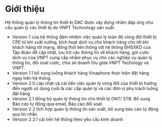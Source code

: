 # Giới thiệu
Hệ thống quản lý thông tin thiết bị DAC được xây dựng nhằm đáp ứng nhu cầu quản lý các thiết bị do VNPT Technology sản xuất. 
- Version 1 của hệ thống đảm nhiệm việc quản lý toàn độ vòng đời thiết bị CPE từ khi xuất xưởng, kích hoạt dịch vụ cho khách hàng cho tới khi khách hàng rời mạng, đồng thời liên thông với hệ thống ĐHSXKD của Tập đoàn để cập nhật, lưu trữ các thông tin về khách hàng, gói cước dịch vụ của VNPT cung cấp nhằm phục vụ cho các nghiệp vụ quản lý thông tin, đối soát cước, chia sẻ doanh thu giữa VNPT Techology và VNPT. 
- Version 1.1 bổ sung luồng khách hàng Vinaphone thực hiện đặt hàng ngay trên hệ thống.
- Version 2.0 cập nhật và cải tiến việc quản lý vòng đời của thiết bị hướng đến người sử dụng cuối là các cấp quản lý và các đơn vị phụ trách luồng đặt hàng
- Version 2.1 đồng bộ quản lý thông tin cho thiết bị ONT/ STB. Bổ sung Báo cáo tự động qua email, Báo cáo đối soát
- Version 2.2 tích hợp quản lý thông tin sản xuất, bổ sung báo cáo tự động qua tin nhắn
- Version 2.2.1 cải tiến hệ thống theo yêu cầu kinh doanh
